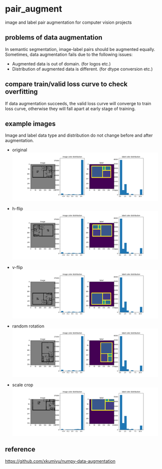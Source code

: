 # pair_augment
image and label pair augmentation for computer vision projects

## problems of data augmentation
In semantic segmentation, image-label pairs should be augmented equally. Sometimes, data augmentation fails due to the following issues:
- Augmented data is out of domain. (for logos etc.)
- Distribution of augmented data is different. (for dtype conversion etc.)

## compare train/valid loss curve to check overfitting
If data augmentation succeeds, the valid loss curve will converge to train loss curve, otherwise they will fall apart at early stage of training.

## example images
Image and label data type and distribution do not change before and after augmentation.
- original
![alt text](data/original.png "original")

- h-flip
![alt text](data/hf.png "horizontal flip")

- v-flip
![alt text](data/vf.png "vertical flip")

- random rotation
![alt text](data/rr.png "random rotation")

- scale crop
![alt text](data/sa.png "scale crop")

## reference
https://github.com/xkumiyu/numpy-data-augmentation
